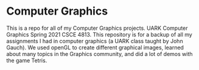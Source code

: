# Computer Graphics
This is a repo for all of my Computer Graphics projects. UARK Computer Graphics Spring 2021 CSCE 4813. This repository is for a backup of all my assignments I had in computer graphics (a UARK class taught by John Gauch). We used openGL to create different graphical images, learned about many topics in the Graphics community, and did a lot of demos with the game Tetris.
